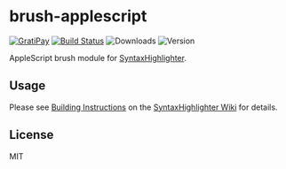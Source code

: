 # brush-applescript

[![GratiPay](https://img.shields.io/gratipay/user/alexgorbatchev.svg)](https://gratipay.com/alexgorbatchev/)
[![Build Status](https://travis-ci.org/syntaxhighlighter/brush-applescript.svg)](https://travis-ci.org/syntaxhighlighter/brush-applescript)
![Downloads](https://img.shields.io/npm/dm/brush-applescript.svg)
![Version](https://img.shields.io/npm/v/brush-applescript.svg)

AppleScript brush module for [SyntaxHighlighter](https://github.com/syntaxhighlighter/syntaxhighlighter).

## Usage

Please see [Building Instructions](https://github.com/syntaxhighlighter/syntaxhighlighter/wiki/Building) on the [SyntaxHighlighter Wiki](https://github.com/syntaxhighlighter/syntaxhighlighter/wiki) for details.

## License

MIT
